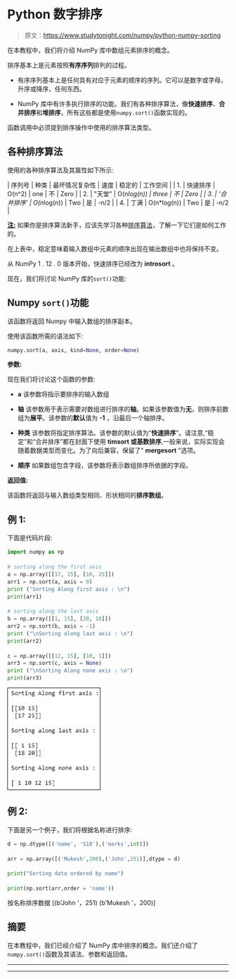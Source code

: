 # Python 数字排序

> 原文：<https://www.studytonight.com/numpy/python-numpy-sorting>

在本教程中，我们将介绍 NumPy 库中数组元素排序的概念。

排序基本上是元素按照**有序序列**排列的过程。

*   有序序列基本上是任何具有对应于元素的顺序的序列。它可以是数字或字母，升序或降序，任何东西。

*   NumPy 库中有许多执行排序的功能。我们有各种排序算法，像**快速排序**、**合并排序**和**堆排序**，所有这些都是使用`numpy.sort()`函数实现的。

函数调用中必须提到排序操作中使用的排序算法类型。

## 各种排序算法

使用的各种排序算法及其属性如下所示:

| 序列号 | 种类 | 最坏情况复杂性 | 速度 | 稳定的 | 工作空间 |
| 1. | 快速排序 | O(n^2) | one | 不 | Zero |
| 2. | "天堂" | O(n*log(n)) | three | 不 | Zero |
| 3. | '合并排序' | O(n*log(n)) | Two | 是 | -n/2 |
| 4. | 丁满 | O(n*log(n)) | Two | 是 | -n/2 |

<u>**注:**</u> 如果你是排序算法新手，应该先学习各种[排序算法](https://www.studytonight.com/data-structures/introduction-to-sorting)，了解一下它们是如何工作的。

在上表中，稳定意味着输入数组中元素的顺序出现在输出数组中也将保持不变。

从 NumPy 1 . 12 . 0 版本开始，快速排序已经改为 **introsort** 。

现在，我们将讨论 NumPy 库的`sort()`功能:

## Numpy `sort()`功能

该函数将返回 Numpy 中输入数组的排序副本。

使用该函数所需的语法如下:

```py
numpy.sort(a, axis, kind=None, order=None)
```

**参数:**

现在我们将讨论这个函数的参数:

*   **a**
    该参数将指示要排序的输入数组

*   **轴**
    该参数用于表示需要对数组进行排序的**轴**。如果该参数值为**无**，则排序前数组为**展平**。该参数的**默认**值为 **-1** ，沿最后一个轴排序。

*   **种类**
    该参数将指定排序算法。该参数的默认值为“**快速排序**”。请注意,“稳定”和“合并排序”都在封面下使用 **timsort 或基数排序**,一般来说，实际实现会随着数据类型而变化。为了向后兼容，保留了“ **mergesort** ”选项。

*   **顺序**
    如果数组包含字段，该参数将表示数组排序所依据的字段。

**返回值:**

该函数将返回与输入数组类型相同、形状相同的**排序数组**。

## 例 1:

下面是代码片段:

```py
import numpy as np 

# sorting along the first axis
a = np.array([[17, 15], [10, 25]]) 
arr1 = np.sort(a, axis = 0)
print ("Sorting Along first axis : \n")
print(arr1)

# sorting along the last axis 
b = np.array([[1, 15], [20, 18]]) 
arr2 = np.sort(b, axis = -1) 
print ("\nSorting along last axis : \n")
print(arr2) 

c = np.array([[12, 15], [10, 1]]) 
arr3 = np.sort(c, axis = None) 
print ("\nSorting Along none axis : \n")
print(arr3) 
```

![sorting NumPy array](img/ae3bc46d746c515601b1d9114a3da502.png)

## 例 2:

下面是另一个例子，我们将根据名称进行排序:

```py
d = np.dtype([('name', 'S10'),('marks',int)])  

arr = np.array([('Mukesh',200),('John',251)],dtype = d)  

print("Sorting data ordered by name")  

print(np.sort(arr,order = 'name')) 
```

按名称排序数据
[(b'John '，251) (b'Mukesh '，200)]

## 摘要

在本教程中，我们已经介绍了 NumPy 库中排序的概念。我们还介绍了`numpy.sort()`函数及其语法、参数和返回值。

* * *

* * *